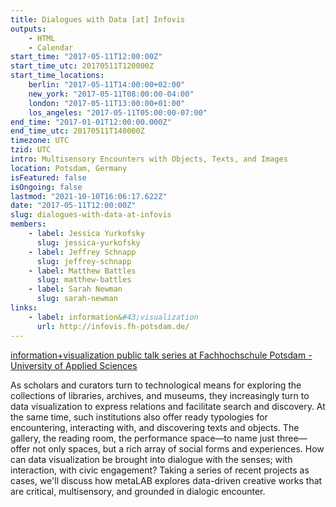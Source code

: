 ```yaml
---
title: Dialogues with Data [at] Infovis
outputs:
    - HTML
    - Calendar
start_time: "2017-05-11T12:00:00Z"
start_time_utc: 20170511T120000Z
start_time_locations:
    berlin: "2017-05-11T14:00:00+02:00"
    new_york: "2017-05-11T08:00:00-04:00"
    london: "2017-05-11T13:00:00+01:00"
    los_angeles: "2017-05-11T05:00:00-07:00"
end_time: "2017-01-01T12:00:00.000Z"
end_time_utc: 20170511T140000Z
timezone: UTC
tzid: UTC
intro: Multisensory Encounters with Objects, Texts, and Images
location: Potsdam, Germany
isFeatured: false
isOngoing: false
lastmod: "2021-10-10T16:06:17.622Z"
date: "2017-05-11T12:00:00Z"
slug: dialogues-with-data-at-infovis
members:
    - label: Jessica Yurkofsky
      slug: jessica-yurkofsky
    - label: Jeffrey Schnapp
      slug: jeffrey-schnapp
    - label: Matthew Battles
      slug: matthew-battles
    - label: Sarah Newman
      slug: sarah-newman
links:
    - label: information&#43;visualization
      url: http://infovis.fh-potsdam.de/
---
```

<a href="http://infovis.fh-potsdam.de" target="_blank">information+visualization public talk series at Fachhochschule Potsdam - University of Applied Sciences</a>

As scholars and curators turn to technological means for exploring the collections of libraries, archives, and museums, they increasingly turn to data visualization to express relations and facilitate search and discovery. At the same time, such institutions also offer ready typologies for encountering, interacting with, and discovering texts and objects. The gallery, the reading room, the performance space—to name just three—offer not only spaces, but a rich array of social forms and experiences. How can data visualization be brought into dialogue with the senses; with interaction, with civic engagement? Taking a series of recent projects as cases, we'll discuss how metaLAB explores data-driven creative works that are critical, multisensory, and grounded in dialogic encounter.
